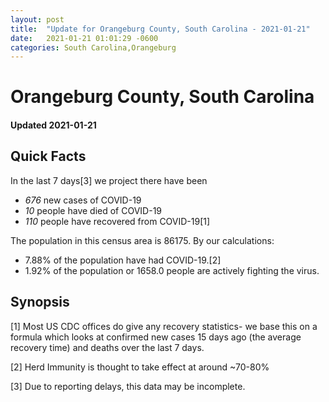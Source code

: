 ```yaml
---
layout: post
title:  "Update for Orangeburg County, South Carolina - 2021-01-21"
date:   2021-01-21 01:01:29 -0600
categories: South Carolina,Orangeburg
---
```


# Orangeburg County, South Carolina
#### Updated 2021-01-21

## Quick Facts

In the last 7 days[3] we project there have been
- *676* new cases of COVID-19
- *10* people have died of COVID-19
- *110* people have recovered from COVID-19[1]

The population in this census area is 86175. By our calculations:
- 7.88% of the population have had COVID-19.[2]
- 1.92% of the population or 1658.0 people are actively fighting the virus.

## Synopsis




[1] Most US CDC offices do give any recovery statistics- we base this on a formula which looks at confirmed new cases
15 days ago (the average recovery time) and deaths over the last 7 days.

[2] Herd Immunity is thought to take effect at around ~70-80%

[3] Due to reporting delays, this data may be incomplete.
 
    